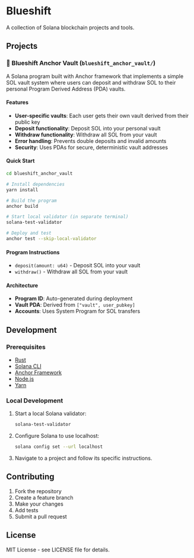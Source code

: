# Blueshift

A collection of Solana blockchain projects and tools.

## Projects

### 🏦 Blueshift Anchor Vault (`blueshift_anchor_vault/`)

A Solana program built with Anchor framework that implements a simple SOL vault system where users can deposit and withdraw SOL to their personal Program Derived Address (PDA) vaults.

#### Features

- **User-specific vaults**: Each user gets their own vault derived from their public key
- **Deposit functionality**: Deposit SOL into your personal vault
- **Withdraw functionality**: Withdraw all SOL from your vault
- **Error handling**: Prevents double deposits and invalid amounts
- **Security**: Uses PDAs for secure, deterministic vault addresses

#### Quick Start

```bash
cd blueshift_anchor_vault

# Install dependencies
yarn install

# Build the program
anchor build

# Start local validator (in separate terminal)
solana-test-validator

# Deploy and test
anchor test --skip-local-validator
```

#### Program Instructions

- `deposit(amount: u64)` - Deposit SOL into your vault
- `withdraw()` - Withdraw all SOL from your vault

#### Architecture

- **Program ID**: Auto-generated during deployment
- **Vault PDA**: Derived from `["vault", user_pubkey]`
- **Accounts**: Uses System Program for SOL transfers

## Development

### Prerequisites

- [Rust](https://rustup.rs/)
- [Solana CLI](https://docs.solana.com/cli/install-solana-cli-tools)
- [Anchor Framework](https://www.anchor-lang.com/docs/installation)
- [Node.js](https://nodejs.org/)
- [Yarn](https://yarnpkg.com/)

### Local Development

1. Start a local Solana validator:
   ```bash
   solana-test-validator
   ```

2. Configure Solana to use localhost:
   ```bash
   solana config set --url localhost
   ```

3. Navigate to a project and follow its specific instructions.

## Contributing

1. Fork the repository
2. Create a feature branch
3. Make your changes
4. Add tests
5. Submit a pull request

## License

MIT License - see LICENSE file for details. 
